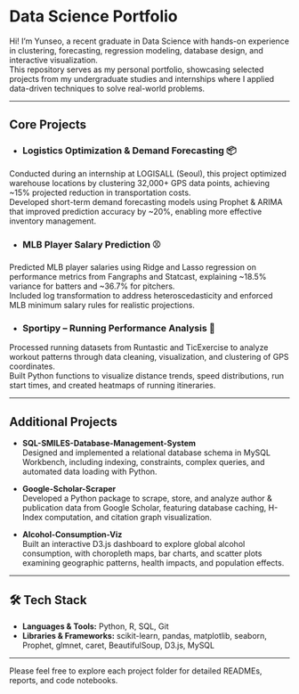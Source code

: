 # Data Science Portfolio

Hi! I’m Yunseo, a recent graduate in Data Science with hands-on experience in clustering, forecasting, regression modeling, database design, and interactive visualization.  
This repository serves as my personal portfolio, showcasing selected projects from my undergraduate studies and internships where I applied data-driven techniques to solve real-world problems.

---

## Core Projects

- ### Logistics Optimization & Demand Forecasting 📦 
Conducted during an internship at LOGISALL (Seoul), this project optimized warehouse locations by clustering 32,000+ GPS data points, achieving ~15% projected reduction in transportation costs.  
Developed short-term demand forecasting models using Prophet & ARIMA that improved prediction accuracy by ~20%, enabling more effective inventory management.

- ### MLB Player Salary Prediction ⚾ 
Predicted MLB player salaries using Ridge and Lasso regression on performance metrics from Fangraphs and Statcast, explaining ~18.5% variance for batters and ~36.7% for pitchers.  
Included log transformation to address heteroscedasticity and enforced MLB minimum salary rules for realistic projections.

- ### Sportipy – Running Performance Analysis 🏃
Processed running datasets from Runtastic and TicExercise to analyze workout patterns through data cleaning, visualization, and clustering of GPS coordinates.  
Built Python functions to visualize distance trends, speed distributions, run start times, and created heatmaps of running itineraries.

---

## Additional Projects

- **SQL-SMILES-Database-Management-System**  
  Designed and implemented a relational database schema in MySQL Workbench, including indexing, constraints, complex queries,     and automated data loading with Python.

- **Google-Scholar-Scraper**  
  Developed a Python package to scrape, store, and analyze author & publication data from Google Scholar, featuring database caching, H-Index computation, and citation graph visualization.

- **Alcohol-Consumption-Viz**  
  Built an interactive D3.js dashboard to explore global alcohol consumption, with choropleth maps, bar charts, and scatter plots examining geographic patterns, health impacts, and population effects.

---

## 🛠 Tech Stack

- **Languages & Tools:** Python, R, SQL, Git
- **Libraries & Frameworks:** scikit-learn, pandas, matplotlib, seaborn, Prophet, glmnet, caret, BeautifulSoup, D3.js, MySQL

---

Please feel free to explore each project folder for detailed READMEs, reports, and code notebooks.  
